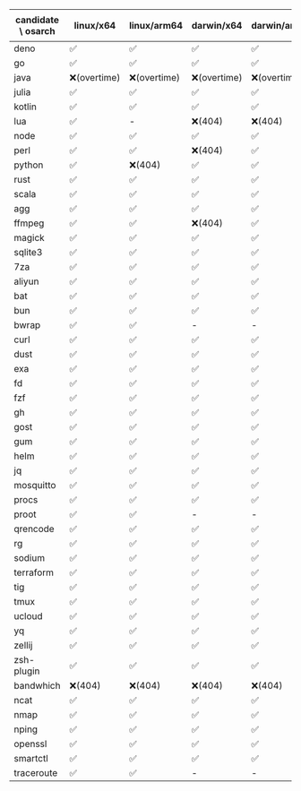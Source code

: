 | candidate \ osarch | linux/x64 | linux/arm64 | darwin/x64 | darwin/arm64 | win/x64 | 备注 |
| ------------------ | ----------- | ------------ | ---------- | --------- | ------- | ---- |
|deno | ✅ | ✅ | ✅ | ✅ | ✅ |
|go | ✅ | ✅ | ✅ | ✅ | ✅ |
|java | ❌(overtime)| ❌(overtime)| ❌(overtime)| ❌(overtime)| ❌(overtime)|
|julia | ✅ | ✅ | ✅ | ✅ | ❌(404)|
|kotlin | ✅ | ✅ | ✅ | ✅ | ✅ |
|lua | ✅ | - | ❌(404)| ❌(404)| ✅ |
|node | ✅ | ✅ | ✅ | ✅ | ✅ |
|perl | ✅ | ✅ | ❌(404)| ✅ | ✅ |
|python | ✅ | ❌(404)| ✅ | ✅ | ✅ |
|rust | ✅ | ✅ | ✅ | ✅ | ✅ |
|scala | ✅ | ✅ | ✅ | ✅ | ✅ |
|agg | ✅ | ✅ | ✅ | ✅ | ✅ |
|ffmpeg | ✅ | ✅ | ❌(404)| ✅ | ✅ |
|magick | ✅ | ✅ | ✅ | ✅ | ❌(404)|
|sqlite3 | ✅ | ✅ | ✅ | ✅ | ✅ |
|7za | ✅ | ✅ | ✅ | ✅ | ✅ |
|aliyun | ✅ | ✅ | ✅ | ✅ | ✅ |
|bat | ✅ | ✅ | ✅ | ✅ | ✅ |
|bun | ✅ | ✅ | ✅ | ✅ | ❌(404)|
|bwrap | ✅ | ✅ | - | - | - |
|curl | ✅ | ✅ | ✅ | ✅ | ✅ |
|dust | ✅ | ✅ | ✅ | ✅ | ✅ |
|exa | ✅ | ✅ | ✅ | ✅ | ✅ |
|fd | ✅ | ✅ | ✅ | ✅ | ✅ |
|fzf | ✅ | ✅ | ✅ | ✅ | ✅ |
|gh | ✅ | ✅ | ✅ | ✅ | ✅ |
|gost | ✅ | ✅ | ✅ | ✅ | ✅ |
|gum | ✅ | ✅ | ✅ | ✅ | ✅ |
|helm | ✅ | ✅ | ✅ | ✅ | ✅ |
|jq | ✅ | ✅ | ✅ | ✅ | ✅ |
|mosquitto | ✅ | ✅ | ✅ | ✅ | ✅ |
|procs | ✅ | ✅ | ✅ | ✅ | ✅ |
|proot | ✅ | ✅ | - | - | - |
|qrencode | ✅ | ✅ | ✅ | ✅ | ✅ |
|rg | ✅ | ✅ | ✅ | ✅ | ✅ |
|sodium | ✅ | ✅ | ✅ | ✅ | ✅ |
|terraform | ✅ | ✅ | ✅ | ✅ | ✅ |
|tig | ✅ | ✅ | ✅ | ✅ | ❌(404)|
|tmux | ✅ | ✅ | ✅ | ✅ | ✅ |
|ucloud | ✅ | ✅ | ✅ | ✅ | ✅ |
|yq | ✅ | ✅ | ✅ | ✅ | ✅ |
|zellij | ✅ | ✅ | ✅ | ✅ | ✅ |
|zsh-plugin | ✅ | ✅ | ✅ | ✅ | ✅ |
|bandwhich | ❌(404)| ❌(404)| ❌(404)| ❌(404)| ❌(404)|
|ncat | ✅ | ✅ | ✅ | ✅ | ✅ |
|nmap | ✅ | ✅ | ✅ | ✅ | ✅ |
|nping | ✅ | ✅ | ✅ | ✅ | ✅ |
|openssl | ✅ | ✅ | ✅ | ✅ | ✅ |
|smartctl | ✅ | ✅ | ✅ | ✅ | ✅ |
|traceroute | ✅ | ✅ | - | - | - |
